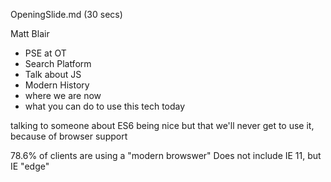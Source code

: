 OpeningSlide.md (30 secs)

Matt Blair
 - PSE at OT
 - Search Platform
 - Talk about JS
 - Modern History
 - where we are now
 - what you can do to use this tech today

talking to someone about ES6 being nice but that we'll never get to use it, because of browser support

78.6% of clients are using a "modern browswer"
Does not include IE 11, but IE "edge"

